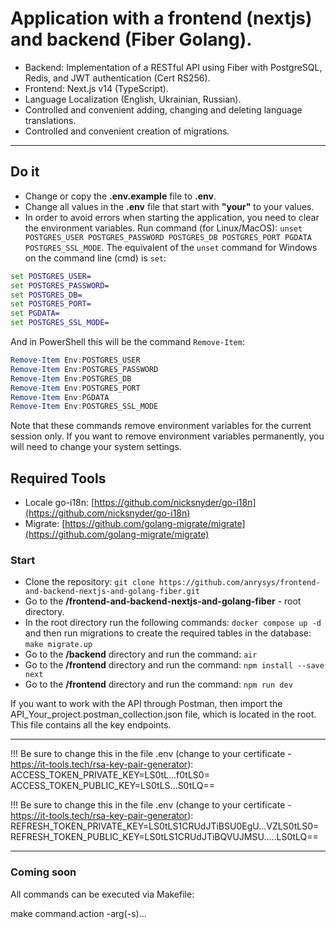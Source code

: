 # Application with a frontend (nextjs) and backend (Fiber Golang).
- Backend: Implementation of a RESTful API using Fiber with PostgreSQL, Redis, and JWT authentication (Cert RS256).
- Frontend: Next.js v14 (TypeScript).
- Language Localization (English, Ukrainian, Russian).
- Controlled and convenient adding, changing and deleting language translations.
- Controlled and convenient creation of migrations.

---

## Do it

- Change or copy the **.env.example** file to **.env**.
- Change all values ​​in the **.env** file that start with **"your"** to your values.
- In order to avoid errors when starting the application, you need to clear the environment variables.
 Run command (for Linux/MacOS): ``unset POSTGRES_USER POSTGRES_PASSWORD POSTGRES_DB POSTGRES_PORT PGDATA POSTGRES_SSL_MODE``.
 The equivalent of the `unset` command for Windows on the command line (cmd) is `set`:

```cmd
set POSTGRES_USER=
set POSTGRES_PASSWORD=
set POSTGRES_DB=
set POSTGRES_PORT=
set PGDATA=
set POSTGRES_SSL_MODE=
```

And in PowerShell this will be the command `Remove-Item`:

```powershell
Remove-Item Env:POSTGRES_USER
Remove-Item Env:POSTGRES_PASSWORD
Remove-Item Env:POSTGRES_DB
Remove-Item Env:POSTGRES_PORT
Remove-Item Env:PGDATA
Remove-Item Env:POSTGRES_SSL_MODE
```

Note that these commands remove environment variables for the current session only. If you want to remove environment variables permanently, you will need to change your system settings.

## Required Tools

- Locale go-i18n: [https://github.com/nicksnyder/go-i18n](https://github.com/nicksnyder/go-i18n)
- Migrate: [https://github.com/golang-migrate/migrate](https://github.com/golang-migrate/migrate)


### Start

- Clone the repository: ``git clone https://github.com/anrysys/frontend-and-backend-nextjs-and-golang-fiber.git``
- Go to the **/frontend-and-backend-nextjs-and-golang-fiber** - root directory.
- In the root directory run the following commands: ``docker compose up -d`` and then run migrations to create the required tables in the database: ``make migrate.up``
- Go to the **/backend** directory and run the command: ``air``
- Go to the **/frontend** directory and run the command: ``npm install --save next``
- Go to the **/frontend** directory and run the command: ``npm run dev``

If you want to work with the API through Postman, then import the API_Your_project.postman_collection.json file, which is located in the root. This file contains all the key endpoints.


---

!!! Be sure to change this in the file .env (change to your certificate - https://it-tools.tech/rsa-key-pair-generator):
ACCESS_TOKEN_PRIVATE_KEY=LS0tL...f0tLS0=
ACCESS_TOKEN_PUBLIC_KEY=LS0tLS...S0tLQ==

!!! Be sure to change this in the file .env (change to your certificate - https://it-tools.tech/rsa-key-pair-generator):
REFRESH_TOKEN_PRIVATE_KEY=LS0tLS1CRUdJTiBSU0EgU...VZLS0tLS0=
REFRESH_TOKEN_PUBLIC_KEY=LS0tLS1CRUdJTiBQVUJMSU.....LS0tLQ==

---

### Coming soon

All commands can be executed via Makefile:

make command.action -arg(-s)...
